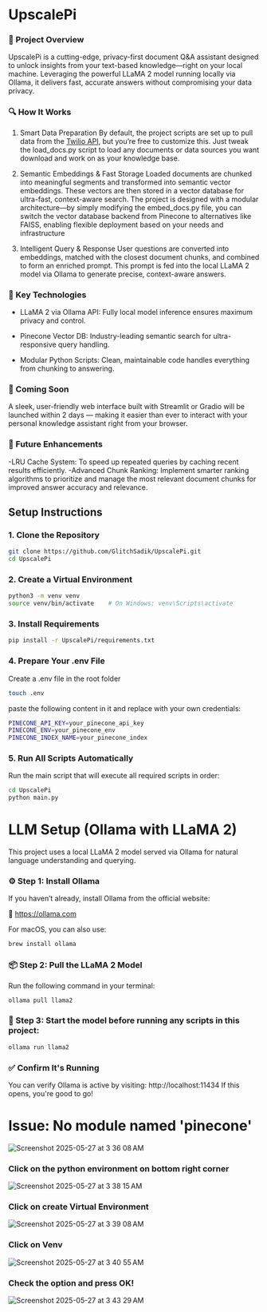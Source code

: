 # UpscalePi
### 🚀 Project Overview
UpscalePi is a cutting-edge, privacy-first document Q&A assistant designed to unlock insights from your text-based knowledge—right on your local machine. Leveraging the powerful LLaMA 2 model running locally via Ollama, it delivers fast, accurate answers without compromising your data privacy.

### 🔍 How It Works
1. Smart Data Preparation
By default, the project scripts are set up to pull data from the [Twilio API](https://github.com/twilio/twilio-oai), but you’re free to customize this. Just tweak the load_docs.py script to load any documents or data sources you want download and work on as your knowledge base.

2. Semantic Embeddings & Fast Storage
Loaded documents are chunked into meaningful segments and transformed into semantic vector embeddings. These vectors are then stored in a vector database for ultra-fast, context-aware search. The project is designed with a modular architecture—by simply modifying the embed_docs.py file, you can switch the vector database backend from Pinecone to alternatives like FAISS, enabling flexible deployment based on your needs and infrastructure

3. Intelligent Query & Response
User questions are converted into embeddings, matched with the closest document chunks, and combined to form an enriched prompt. This prompt is fed into the local LLaMA 2 model via Ollama to generate precise, context-aware answers.

### 🔧 Key Technologies

- LLaMA 2 via Ollama API: Fully local model inference ensures maximum privacy and control.

- Pinecone Vector DB: Industry-leading semantic search for ultra-responsive query handling.

- Modular Python Scripts: Clean, maintainable code handles everything from chunking to answering.

### 🌟 Coming Soon
A sleek, user-friendly web interface built with Streamlit or Gradio will be launched within 2 days — making it easier than ever to interact with your personal knowledge assistant right from your browser.

### 🚀 Future Enhancements
-LRU Cache System: To speed up repeated queries by caching recent results efficiently.
-Advanced Chunk Ranking: Implement smarter ranking algorithms to prioritize and manage the most relevant document chunks for improved answer accuracy and relevance.

## Setup Instructions
### 1. Clone the Repository
```bash
git clone https://github.com/GlitchSadik/UpscalePi.git
cd UpscalePi
```
### 2. Create a Virtual Environment
```bash
python3 -m venv venv
source venv/bin/activate    # On Windows: venv\Scripts\activate
```
### 3. Install Requirements
```bash
pip install -r UpscalePi/requirements.txt
```
### 4. Prepare Your .env File
Create a .env file in the root folder
```bash
touch .env
```
paste the following content in it and replace with your own credentials:
```bash
PINECONE_API_KEY=your_pinecone_api_key
PINECONE_ENV=your_pinecone_env
PINECONE_INDEX_NAME=your_pinecone_index
```
### 5. Run All Scripts Automatically
Run the main script that will execute all required scripts in order:
```bash
cd UpscalePi
python main.py
```

# LLM Setup (Ollama with LLaMA 2)
This project uses a local LLaMA 2 model served via Ollama for natural language understanding and querying.

### ⚙️ Step 1: Install Ollama
If you haven’t already, install Ollama from the official website:

🔗 https://ollama.com

For macOS, you can also use:
```bash
brew install ollama
```
### 📦 Step 2: Pull the LLaMA 2 Model
Run the following command in your terminal:
```bash
ollama pull llama2
```

### 🚀 Step 3: Start the model before running any scripts in this project:
```bash
ollama run llama2
```
### ✅ Confirm It's Running
You can verify Ollama is active by visiting:
http://localhost:11434
If this opens, you're good to go!

# Issue: No module named 'pinecone'

![Screenshot 2025-05-27 at 3 36 08 AM](https://github.com/user-attachments/assets/e667f9e1-fade-4ab6-9e0b-e4ebf8682b03)

### Click on the python environment on bottom right corner

![Screenshot 2025-05-27 at 3 38 15 AM](https://github.com/user-attachments/assets/3c7a8a8b-47bb-474c-a5e8-73687a98b7b2)

### Click on create Virtual Environment

![Screenshot 2025-05-27 at 3 39 08 AM](https://github.com/user-attachments/assets/a169edff-fee5-4995-92d0-8308233bb106)

### Click on Venv 

![Screenshot 2025-05-27 at 3 40 55 AM](https://github.com/user-attachments/assets/2e028381-44bc-41a8-8d86-281693eaed48)

### Check the option and press OK!

![Screenshot 2025-05-27 at 3 43 29 AM](https://github.com/user-attachments/assets/8428fa8a-3cd0-4cc2-a589-6837e47ce878)

